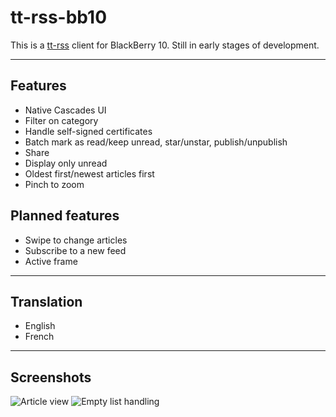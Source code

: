 tt-rss-bb10
===========

This is a [tt-rss](http://tt-rss.org) client for BlackBerry 10. Still in early
stages of development.

--------------

## Features

 * Native Cascades UI
 * Filter on category
 * Handle self-signed certificates
 * Batch mark as read/keep unread, star/unstar, publish/unpublish
 * Share
 * Display only unread
 * Oldest first/newest articles first
 * Pinch to zoom

## Planned features

 * Swipe to change articles
 * Subscribe to a new feed
 * Active frame

--------------

## Translation

 * English
 * French

--------------

## Screenshots

![Article view](https://kernald.github.io/tt-rss-bb10/img/screenshots/article.png)
![Empty list handling](https://kernald.github.io/tt-rss-bb10/img/screenshots/empty.png)
